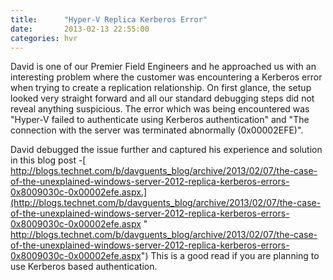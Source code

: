 ```yaml
---
title:      "Hyper-V Replica Kerberos Error"
date:       2013-02-13 22:55:00
categories: hvr
---
```

David is one of our Premier Field Engineers and he approached us with an interesting problem where the customer was encountering a Kerberos error when trying to create a replication relationship. On first glance, the setup looked very straight forward and all our standard debugging steps did not reveal anything suspicious. The error which was being encountered was "Hyper-V failed to authenticate using Kerberos authentication" and "The connection with the server was terminated abnormally (0x00002EFE)". 

David debugged the issue further and captured his experience and solution in this blog post -[ http://blogs.technet.com/b/davguents_blog/archive/2013/02/07/the-case-of-the-unexplained-windows-server-2012-replica-kerberos-errors-0x8009030c-0x00002efe.aspx.](http://blogs.technet.com/b/davguents_blog/archive/2013/02/07/the-case-of-the-unexplained-windows-server-2012-replica-kerberos-errors-0x8009030c-0x00002efe.aspx " http://blogs.technet.com/b/davguents_blog/archive/2013/02/07/the-case-of-the-unexplained-windows-server-2012-replica-kerberos-errors-0x8009030c-0x00002efe.aspx") This is a good read if you are planning to use Kerberos based authentication.
